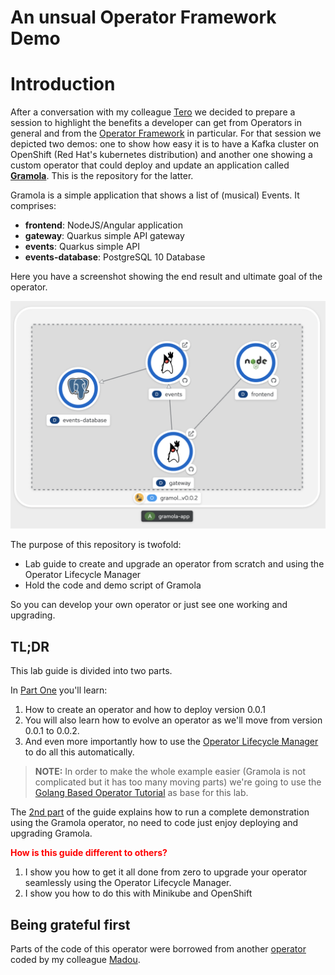 # An unsual Operator Framework Demo

# Introduction

After a conversation with my colleague [Tero](https://github.com/tahonen) we decided to prepare a session to highlight the benefits a developer can get from Operators in general and from the [Operator Framework](https://github.com/operator-framework) in particular. For that session we depicted two demos: one to show how easy it is to have a Kafka cluster on OpenShift (Red Hat's kubernetes distribution) and another one showing a custom operator that could deploy and update an application called [**Gramola**](https://github.com/cvicens/gramola). This is the repository for the latter.

Gramola is a simple application that shows a list of (musical) Events. It comprises:

- **frontend**: NodeJS/Angular application
- **gateway**: Quarkus simple API gateway
- **events**: Quarkus simple API
- **events-database**: PostgreSQL 10 Database

Here you have a screenshot showing the end result and ultimate goal of the operator.

![Gramola Deployment](./images/gramola-deployed.png)

The purpose of this repository is twofold:

* Lab guide to create and upgrade an operator from scratch and using the Operator Lifecycle Manager
* Hold the code and demo script of Gramola

So you can develop your own operator or just see one working and upgrading.

## TL;DR

This lab guide is divided into two parts.

In [Part One](./part-1-1.md) you'll learn:

1. How to create an operator and how to deploy version 0.0.1
2. You will also learn how to evolve an operator as we'll move from version 0.0.1 to 0.0.2.
3. And even more importantly how to use the [Operator Lifecycle Manager](https://github.com/operator-framework/operator-lifecycle-manager) to do all this automatically.

> **NOTE:** In order to make the whole example easier (Gramola is not complicated but it has too many moving parts) we're going to use the [Golang Based Operator Tutorial](https://sdk.operatorframework.io/docs/building-operators/golang/tutorial/) as base for this lab.

The [2nd part](./part-1-2.md) of the guide explains how to run a complete demonstration using the Gramola operator, no need to code just enjoy deploying and upgrading Gramola.

<span style="color:red; font-weight: bold;">How is this guide different to others?</span>

1. I show you how to get it all done from zero to upgrade your operator seamlessly using the Operator Lifecycle Manager.
2. I show you how to do this with Minikube and OpenShift

## Being grateful first

Parts of the code of this operator were borrowed from another [operator](https://github.com/mcouliba/openshift-workshop-operator) coded by my colleague [Madou](https://github.com/mcouliba).


